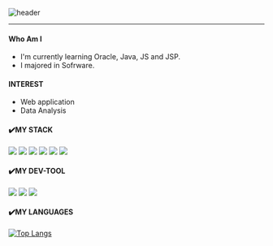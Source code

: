 ![header](https://capsule-render.vercel.app/api?type=transparent&color=FFE3EE&height=100&text=MinJungChoi&fontColor=80AD80)

-----

#### Who Am I
* I'm currently learning Oracle, Java, JS and JSP.
* I majored in Sofrware.

#### INTEREST
* Web application
* Data Analysis


#### :heavy_check_mark:MY STACK

<img src="https://img.shields.io/badge/java-%23ED8B00.svg?style=flat-square&logo=Java&logoColor=white"/></a>
<img src="https://img.shields.io/badge/c-%2300599C.svg?style=flat-square&logo=C&logoColor=white"/></a>
<img src="https://img.shields.io/badge/c++-%2300599C.svg?style=flat-square&logo=C%2B%2B&logoColor=white"/></a>
<img src="https://img.shields.io/badge/html5-%23E34F26.svg?style=flat-square&logo=html5&logoColor=white"/></a>
<img src="https://img.shields.io/badge/css3-%231572B6.svg?style=flat-square&logo=css3&logoColor=white"/></a>
<img src="https://img.shields.io/badge/javascript-%23323330.svg?style=flat-square&logo=JavaScript&logoColor=white"/></a>


#### :heavy_check_mark:MY DEV-TOOL

<img src="https://img.shields.io/badge/Eclipse-FE7A16.svg?style=flat-square&logo=Eclipse&logoColor=white"/></a>
<img src="https://img.shields.io/badge/Atom-%2366595C.svg?style=flat-square&logo=atome&logoColor=white"/></a>
<img src="https://img.shields.io/badge/Visual%20Studio-5C2D91.svg?style=flat-square&logo=visual-studio&logoColor=white"/></a>

#### :heavy_check_mark:MY LANGUAGES

[![Top Langs](https://github-readme-stats.vercel.app/api/top-langs/?username=Acho-mj&layout=compact)](https://github.com/Acho-mj/github-readme-stats)
